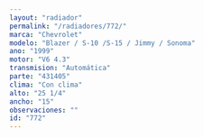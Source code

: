 ```yaml
---
layout: "radiador"
permalink: "/radiadores/772/"
marca: "Chevrolet"
modelo: "Blazer / S-10 /S-15 / Jimmy / Sonoma"
ano: "1999"
motor: "V6 4.3"
transmision: "Automática"
parte: "431405"
clima: "Con clima"
alto: "25 1/4"
ancho: "15"
observaciones: ""
id: "772"
---
```


